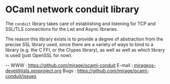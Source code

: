 OCaml network conduit library
=============================

The `conduit` library takes care of establishing and listening for 
TCP and SSL/TLS connections for the Lwt and Async libraries.

The reason this library exists is to provide a degree of abstraction
from the precise SSL library used, since there are a variety of ways
to bind to a library (e.g. the C FFI, or the Ctypes library), as well
as well as which library is used (just OpenSSL for now).

--
WWW    : https://github.com/mirage/ocaml-conduit
E-mail : <mirageos-devel@lists.xenproject.org>
Bugs   : https://github.com/mirage/ocaml-conduit/issues
